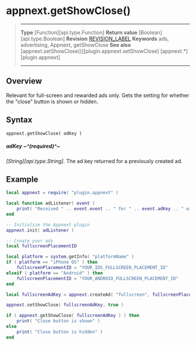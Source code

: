 # appnext.getShowClose()

> --------------------- ------------------------------------------------------------------------------------------
> __Type__              [Function][api.type.Function]
> __Return value__      [Boolean][api.type.Boolean]
> __Revision__          [REVISION_LABEL](REVISION_URL)
> __Keywords__          ads, advertising, Appnext, getShowClose
> __See also__          [appnext.setShowClose()][plugin.appnext.setShowClose]
>						[appnext.*][plugin.appnext]
> --------------------- ------------------------------------------------------------------------------------------


## Overview

Relevant for full-screen and rewarded ads only. Gets the setting for whether the "close" button is shown or hidden.


## Syntax

	appnext.getShowClose( adKey )

##### adKey ~^(required)^~
_[String][api.type.String]._ The ad key returned for a previously created ad.


## Example

``````lua
local appnext = require( "plugin.appnext" )

local function adListener( event )
	print( "Received " .. event.event .. " for " .. event.adKey .. " with message: " .. event.message )
end

-- Initialize the Appnext plugin
appnext.init( adListener )

-- Create your ads
local fullscreenPlacementID

local platform = system.getInfo( "platformName" )
if ( platform == "iPhone OS" ) then
    fullscreenPlacementID = "YOUR_IOS_FULLSCREEN_PLACEMENT_ID"
elseif ( platform == "Android" ) then
    fullscreenPlacementID = "YOUR_ANDROID_FULLSCREEN_PLACEMENT_ID"
end

local fullscreenAdKey = appnext.createAd( "fullscreen", fullscreenPlacementID )

appnext.setShowClose( fullscreenAdKey, true )

if ( appnext.getShowClose( fullscreenAdKey ) ) then
	print( "Close button is shown" )
else
	print( "Close button is hidden" )
end
``````
